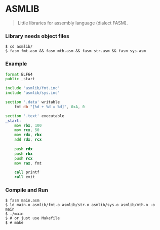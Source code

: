 # ASMLIB
> Little libraries for assembly language (dialect FASM).

### Library needs object files
```
$ cd asmlib/
$ fasm fmt.asm && fasm mth.asm && fasm str.asm && fasm sys.asm
```

### Example
```asm
format ELF64
public _start

include "asmlib/fmt.inc"
include "asmlib/sys.inc"

section '.data' writable
	fmt db "[%d + %d = %d]", 0xA, 0

section '.text' executable 
_start:
	mov rbx, 100
	mov rcx, 50
	mov rdx, rbx
	add rdx, rcx
  
	push rdx
	push rbx
	push rcx
	mov rax, fmt

	call printf
	call exit
```

### Compile and Run
```
$ fasm main.asm
$ ld main.o asmlib/fmt.o asmlib/str.o asmlib/sys.o asmlib/mth.o -o main
$ ./main
$ # or just use Makefile
$ # make
```
